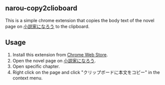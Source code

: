 ## narou-copy2clioboard
This is a simple chrome extension that copies the body text of the novel page on [小説家になろう](https://syosetu.com/) to the clipboard.

## Usage
1. Install this extension from [Chrome Web Store](./).
2. Open the novel page on [小説家になろう](https://syosetu.com/).
3. Open specific chapter.
4. Right click on the page and click "クリップボードに本文をコピー" in the context menu.
